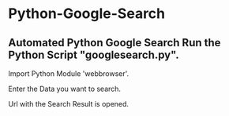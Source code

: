 # Python-Google-Search
Automated Python Google Search
Run the Python Script "googlesearch.py". 
------------
Import Python Module 'webbrowser'.
 
Enter the Data you want to search.
 
Url with the Search Result is opened.


